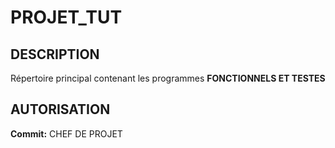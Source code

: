 # PROJET_TUT

## DESCRIPTION
  Répertoire principal contenant les programmes **FONCTIONNELS ET TESTES**
  
## AUTORISATION
**Commit:** CHEF DE PROJET
